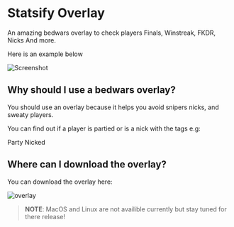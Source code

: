 # Statsify Overlay

An amazing bedwars overlay to check players Finals, Winstreak, FKDR, Nicks And more.

Here is an example below

![Screenshot](https://imgur.com/wYWhs2m.png)

## Why should I use a bedwars overlay?

You should use an overlay because it helps you avoid snipers nicks, and sweaty players.

You can find out if a player is partied or is a nick with the tags e.g:

Party
Nicked

## Where can I download the overlay?

You can download the overlay here:

![overlay](https://statsify.net/overlay)


> **NOTE**: MacOS and Linux are not availible currently but stay tuned for there release!

